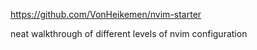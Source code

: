 https://github.com/VonHeikemen/nvim-starter

neat walkthrough of different levels of nvim configuration